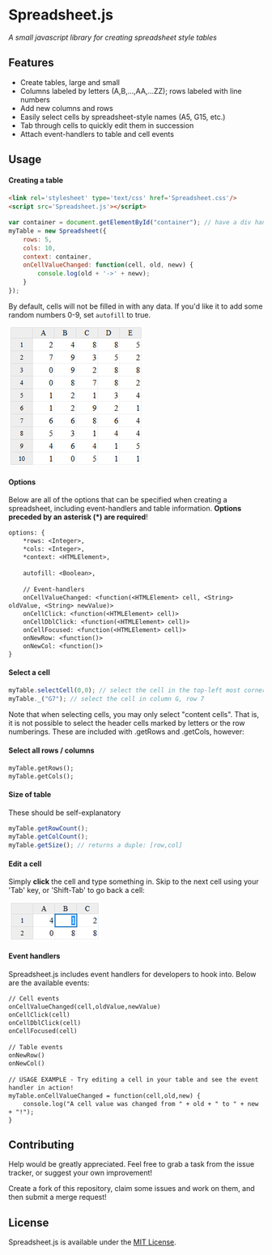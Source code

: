 # Spreadsheet.js
_A small javascript library for creating spreadsheet style tables_


## Features
 * Create tables, large and small
 * Columns labeled by letters (A,B,...,AA,...ZZ); rows labeled with line numbers
 * Add new columns and rows
 * Easily select cells by spreadsheet-style names (A5, G15, etc.)
 * Tab through cells to quickly edit them in succession
 * Attach event-handlers to table and cell events


## Usage
#### Creating a table
```html
<link rel='stylesheet' type='text/css' href='Spreadsheet.css'/>
<script src='Spreadsheet.js'></script>
```
```javascript
var container = document.getElementById("container"); // have a div handy to hold the table
myTable = new Spreadsheet({
    rows: 5,
    cols: 10,
    context: container,
    onCellValueChanged: function(cell, old, newv) {
        console.log(old + '->' + newv);
    }
});
```
By default, cells will not be filled in with any data. If you'd like it to add some random numbers 0-9, set `autofill` to true.

![](https://github.com/ChiefOfGxBxL/Spreadsheet.js/blob/master/screenshots/Spreadsheet_Basic.PNG)

#### Options
Below are all of the options that can be specified when creating a spreadsheet, including event-handlers and table information. **Options preceded by an asterisk (*) are required**!
```
options: {
    *rows: <Integer>,
    *cols: <Integer>,
    *context: <HTMLElement>,
    
    autofill: <Boolean>,
    
    // Event-handlers
    onCellValueChanged: <function(<HTMLElement> cell, <String> oldValue, <String> newValue)>
    onCellClick: <function(<HTMLElement> cell)>
    onCellDblClick: <function(<HTMLElement> cell)>
    onCellFocused: <function(<HTMLElement> cell)>
    onNewRow: <function()>
    onNewCol: <function()>
}
```

#### Select a cell
```javascript
myTable.selectCell(0,0); // select the cell in the top-left most corner
myTable._("G7"); // select the cell in column G, row 7
```
Note that when selecting cells, you may only select "content cells". That is, it is not possible to select the header cells marked by letters or the row numberings. These are included with .getRows and .getCols, however:

#### Select all rows / columns
```
myTable.getRows();
myTable.getCols();
```

#### Size of table
These should be self-explanatory
```javascript
myTable.getRowCount();
myTable.getColCount();
myTable.getSize(); // returns a duple: [row,col]
```

#### Edit a cell
Simply __click__ the cell and type something in.
Skip to the next cell using your 'Tab' key, or 'Shift-Tab' to go back a cell:

![](https://github.com/ChiefOfGxBxL/Spreadsheet.js/blob/master/screenshots/Spreadsheet_Tab.png)

#### Event handlers
Spreadsheet.js includes event handlers for developers to hook into. Below are the available events:
```
// Cell events
onCellValueChanged(cell,oldValue,newValue)
onCellClick(cell)
onCellDblClick(cell)
onCellFocused(cell)

// Table events
onNewRow()
onNewCol()

// USAGE EXAMPLE - Try editing a cell in your table and see the event handler in action!
myTable.onCellValueChanged = function(cell,old,new) {
	console.log("A cell value was changed from " + old + " to " + new + "!");
}
```

## Contributing
Help would be greatly appreciated. Feel free to grab a task from the issue tracker, or suggest your own improvement!

Create a fork of this repository, claim some issues and work on them, and then submit a merge request!


## License
Spreadsheet.js is available under the [MIT License](http://opensource.org/licenses/MIT).
